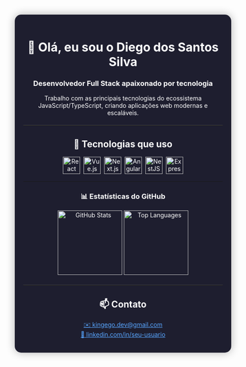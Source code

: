 <div align="center" style="padding: 20px; border-radius: 15px; background: #1e1e2f; color: #ffffff; box-shadow: 0 0 20px rgba(0,0,0,0.3); max-width: 800px; margin: auto;">

  <h1>👋 Olá, eu sou o Diego dos Santos Silva</h1>
  <h3>Desenvolvedor <strong>Full Stack</strong> apaixonado por tecnologia</h3>

  <p>
    Trabalho com as principais tecnologias do ecossistema JavaScript/TypeScript, criando aplicações web modernas e escaláveis.
  </p>

  <hr style="border: none; border-top: 1px solid #444; margin: 20px 0;"/>

  <h2>🚀 Tecnologias que uso</h2>

  <p>
    <img src="https://cdn.jsdelivr.net/gh/devicons/devicon/icons/react/react-original.svg" title="React" width="40" height="40"/>&nbsp;
    <img src="https://cdn.jsdelivr.net/gh/devicons/devicon/icons/vuejs/vuejs-original.svg" title="Vue.js" width="40" height="40"/>&nbsp;
    <img src="https://cdn.jsdelivr.net/gh/devicons/devicon/icons/nextjs/nextjs-original.svg" title="Next.js" width="40" height="40"/>&nbsp;
    <img src="https://cdn.jsdelivr.net/gh/devicons/devicon/icons/angularjs/angularjs-original.svg" title="Angular" width="40" height="40"/>&nbsp;
    <img src="https://nestjs.com/img/logo-small.svg" title="NestJS" width="40" height="40"/>&nbsp;
    <img src="https://cdn.jsdelivr.net/gh/devicons/devicon/icons/express/express-original.svg" title="Express.js" width="40" height="40"/>
  </p>

  ---

### 📊 Estatísticas do GitHub

<p align="center">
  <img src="https://github-readme-stats.vercel.app/api?username=King-ego&show_icons=true&theme=tokyonight&hide_title=true&count_private=true" alt="GitHub Stats" height="150" />
  <img src="https://github-readme-stats.vercel.app/api/top-langs/?username=King-ego&layout=compact&theme=tokyonight" alt="Top Languages" height="150" />
</p>



  <hr style="border: none; border-top: 1px solid #444; margin: 20px 0;"/>

  <h2>📫 Contato</h2>
  <p>
    <a href="mailto:kingego.dev@gmail.com" style="color: #58a6ff;">✉️ kingego.dev@gmail.com</a> <br/>
    <a href="https://www.linkedin.com/in/seu-usuario" style="color: #58a6ff;" target="_blank">🔗 linkedin.com/in/seu-usuario</a>
  </p>

</div>
